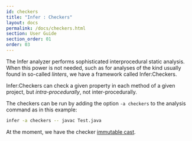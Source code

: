 ```yaml
---
id: checkers
title: "Infer : Checkers"
layout: docs
permalink: /docs/checkers.html
section: User Guide
section_order: 01
order: 03
---
```


The Infer analyzer performs sophisticated interprocedural static
analysis. When this power is not needed, such as for analyses of the
kind usually found in so-called *linters*, we have a framework called
Infer:Checkers.

Infer:Checkers can check a given property in each method of a given
project, but *intra-procedurally*, not inter-procedurally.

The checkers can be run by adding the option `-a checkers` to the analysis command as in this example:

```bash
infer -a checkers -- javac Test.java
```

At the moment, we have the checker 
[immutable cast](docs/checkers-bug-types.html#CHECKERS_IMMUTABLE_CAST). 
